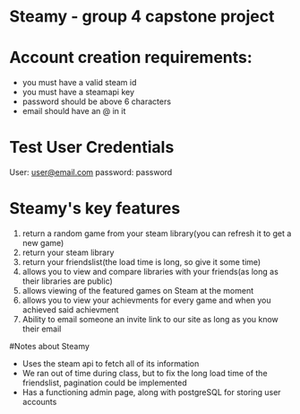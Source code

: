 # Steamy - group 4 capstone project

# Account creation requirements:
  - you must have a valid steam id
  - you must have a steamapi key
  - password should be above 6 characters
  - email should have an @ in it
  


# Test User Credentials
  User: user@email.com
  password: password
  
  
  
# Steamy's key features

  1. return a random game from your steam library(you can refresh it to get a new game)
  2. return your steam library
  3. return your friendslist(the load time is long, so give it some time)
  4. allows you to view and compare libraries with your friends(as long as their libraries are public)
  5. allows viewing of the featured games on Steam at the moment
  6. allows you to view your achievments for every game and when you achieved said achievment
  7. Ability to email someone an invite link to our site as long as you know their email

#Notes about Steamy
  - Uses the steam api to fetch all of its information
  - We ran out of time during class, but to fix the long load time of the friendslist, pagination could be implemented
  - Has a functioning admin page, along with postgreSQL for storing user accounts
